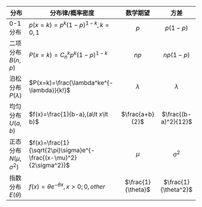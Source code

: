 |分布|分布律/概率密度|数学期望|方差|
|-|-|:-:|:-:|
|0-1分布|$p(x=k)=p^k(1-p)^{1-k},k=0,1$|$p$|$p(1-p)$|
|二项分布$B(n,p)$|$P(x=k)=C_n^kp^k(1-p)^{1-k}$|$np$|$np(1-p)$|
|泊松分布$P(\lambda)$|$P(x=k)=\frac{\lambda^ke^{-\lambda}}{k!}$|$\lambda$|$\lambda$|
|均匀分布$U(a,b)$|$f(x)=\frac{1}{b-a},(a\lt x\lt b)$|$\frac{a+b}{2}$|$\frac{(b-a)^2}{12}$|
|正态分布$N(\mu,\sigma^2)$|$f(x)=\frac{1}{\sqrt{2\pi}\sigma}e^{-\frac{(x-\mu)^2}{2\sigma^2}}$|$\mu$|$\sigma^2$|
|指数分布$E(\theta)$|$f(x)=\theta e^{-\theta x},x\gt 0; 0, other$|$\frac{1}{\theta}$|$\frac{1}{\theta^2}$|
